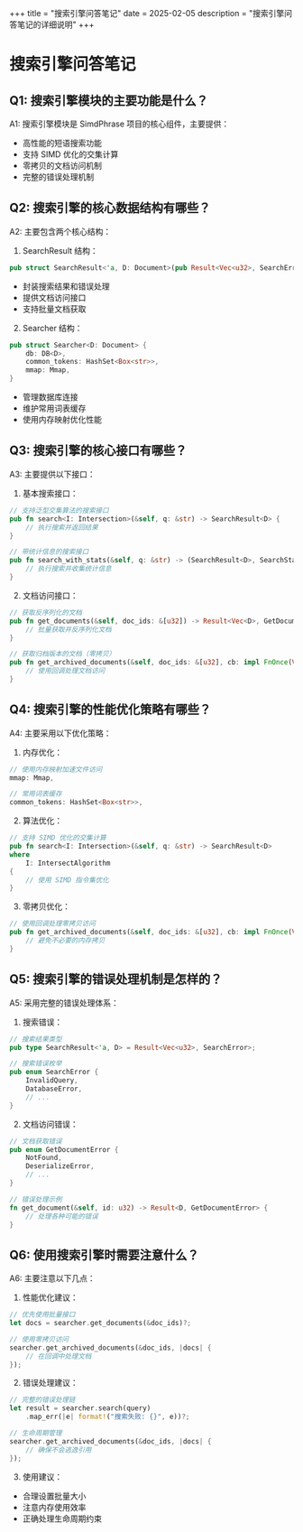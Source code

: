 +++
title = "搜索引擎问答笔记"
date = 2025-02-05
description = "搜索引擎问答笔记的详细说明"
+++

# 搜索引擎问答笔记

## Q1: 搜索引擎模块的主要功能是什么？
A1: 搜索引擎模块是 SimdPhrase 项目的核心组件，主要提供：
- 高性能的短语搜索功能
- 支持 SIMD 优化的交集计算
- 零拷贝的文档访问机制
- 完整的错误处理机制

## Q2: 搜索引擎的核心数据结构有哪些？
A2: 主要包含两个核心结构：

1. SearchResult 结构：
```rust
pub struct SearchResult<'a, D: Document>(pub Result<Vec<u32>, SearchError>, &'a Searcher<D>);
```
- 封装搜索结果和错误处理
- 提供文档访问接口
- 支持批量文档获取

2. Searcher 结构：
```rust
pub struct Searcher<D: Document> {
    db: DB<D>,
    common_tokens: HashSet<Box<str>>,
    mmap: Mmap,
}
```
- 管理数据库连接
- 维护常用词表缓存
- 使用内存映射优化性能

## Q3: 搜索引擎的核心接口有哪些？
A3: 主要提供以下接口：

1. 基本搜索接口：
```rust
// 支持泛型交集算法的搜索接口
pub fn search<I: Intersection>(&self, q: &str) -> SearchResult<D> {
    // 执行搜索并返回结果
}

// 带统计信息的搜索接口
pub fn search_with_stats(&self, q: &str) -> (SearchResult<D>, SearchStats) {
    // 执行搜索并收集统计信息
}
```

2. 文档访问接口：
```rust
// 获取反序列化的文档
pub fn get_documents(&self, doc_ids: &[u32]) -> Result<Vec<D>, GetDocumentError> {
    // 批量获取并反序列化文档
}

// 获取归档版本的文档（零拷贝）
pub fn get_archived_documents(&self, doc_ids: &[u32], cb: impl FnOnce(Vec<&D::Archived>)) {
    // 使用回调处理文档访问
}
```

## Q4: 搜索引擎的性能优化策略有哪些？
A4: 主要采用以下优化策略：

1. 内存优化：
```rust
// 使用内存映射加速文件访问
mmap: Mmap,

// 常用词表缓存
common_tokens: HashSet<Box<str>>,
```

2. 算法优化：
```rust
// 支持 SIMD 优化的交集计算
pub fn search<I: Intersection>(&self, q: &str) -> SearchResult<D>
where
    I: IntersectAlgorithm
{
    // 使用 SIMD 指令集优化
}
```

3. 零拷贝优化：
```rust
// 使用回调处理零拷贝访问
pub fn get_archived_documents(&self, doc_ids: &[u32], cb: impl FnOnce(Vec<&D::Archived>)) {
    // 避免不必要的内存拷贝
}
```

## Q5: 搜索引擎的错误处理机制是怎样的？
A5: 采用完整的错误处理体系：

1. 搜索错误：
```rust
// 搜索结果类型
pub type SearchResult<'a, D> = Result<Vec<u32>, SearchError>;

// 搜索错误枚举
pub enum SearchError {
    InvalidQuery,
    DatabaseError,
    // ...
}
```

2. 文档访问错误：
```rust
// 文档获取错误
pub enum GetDocumentError {
    NotFound,
    DeserializeError,
    // ...
}

// 错误处理示例
fn get_document(&self, id: u32) -> Result<D, GetDocumentError> {
    // 处理各种可能的错误
}
```

## Q6: 使用搜索引擎时需要注意什么？
A6: 主要注意以下几点：

1. 性能优化建议：
```rust
// 优先使用批量接口
let docs = searcher.get_documents(&doc_ids)?;

// 使用零拷贝访问
searcher.get_archived_documents(&doc_ids, |docs| {
    // 在回调中处理文档
});
```

2. 错误处理建议：
```rust
// 完整的错误处理链
let result = searcher.search(query)
    .map_err(|e| format!("搜索失败: {}", e))?;

// 生命周期管理
searcher.get_archived_documents(&doc_ids, |docs| {
    // 确保不会逃逸引用
});
```

3. 使用建议：
- 合理设置批量大小
- 注意内存使用效率
- 正确处理生命周期约束
